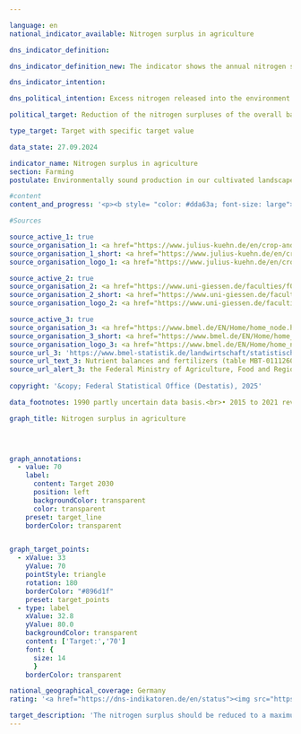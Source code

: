 ```yaml
---

language: en        
national_indicator_available: Nitrogen surplus in agriculture        

dns_indicator_definition:         

dns_indicator_definition_new: The indicator shows the annual nitrogen surplus in agriculture per utilised agricultural area (in kilograms per hectare) and year. The nitrogen surplus is calculated from the difference between nitrogen input and nitrogen output from the entire agricultural sector.        

dns_indicator_intention:         

dns_political_intention: Excess nitrogen released into the environment leads to pollution of ground and surface water, oversupply of inland waters, oceans and terrestrial ecosystems with nutrients (eutrophication), the production of greenhouse gases and acidifying air pollutants with negative consequences for the climate, biodiversity and landscape quality.        

political_target: Reduction of the nitrogen surpluses of the overall balance for Germany to 70&nbsp;kilograms per hectare of utilised agricultural area on an annual average between 2026&nbsp;and 2030        

type_target: Target with specific target value        

data_state: 27.09.2024        

indicator_name: Nitrogen surplus in agriculture        
section: Farming        
postulate: Environmentally sound production in our cultivated landscapes        

#content         
content_and_progress: '<p><b style= "color: #dda63a; font-size: large">2.1.a Nitrogen surplus in agriculture</b><br><br>In calculating this indicator, nitrogen inputs from fertilisers, biological nitrogen fixation, atmospheric deposition, seed and planting material, as well as animal feed are taken into account. Nitrogen outputs occur via crop and livestock market products. Excess nitrogen can volatilise into the atmosphere, accumulate in the soil, or leach into groundwater. This can subsequently lead to nitrogen discharge into rivers and other ecosystems.<br><br>Thus, agricultural nitrogen surpluses directly impact the development of indicators <a href="https://dns-indikatoren.de/en/6-1-b/">6.1.b</a> <i>Nitrate in Groundwater</i>, <a href="https://dns-indikatoren.de/en/14-1-a/">14.1.a</a> <i>Nitrogen Inputs via River Discharges into the North and Baltic Seas</i>, and <a href="https://dns-indikatoren.de/en/15-2/">15.2</a> <i>Eutrophication of Ecosystems</i>. In addition, nitrogen emissions from agriculture into the atmosphere also influence the time series for nitrogen dioxide and ammonia under indicator <a href="https://dns-indikatoren.de/en/3-2-a/">3.2.a</a> <i>Emissions of Air Pollutants</i>.<br><br>The indicator is calculated by the Institute for Crop and Soil Science at the Julius Kühn Institute and the Institute for Landscape Ecology and Resource Management at the University of Giessen. In 2022, mineral fertilisers represented the most significant source of nitrogen input, accounting for 46.2% (70&nbsp;kilograms of nitrogen per hectare). Feedstuffs contributed 38.4% (58&nbsp;kilograms per hectare), biological nitrogen fixation 9.6% (15&nbsp;kilograms per hectare), and non-agricultural emissions 3.3% (5&nbsp;kilograms per hectare).<br><br>The indicator is based on a rolling five-year average, which is calculated from the mean of five consecutive reporting years. This average is attributed to the final year of the five-year period. This method smooths out annual fluctuations caused by weather and market conditions that are beyond the control of agricultural operations. The indicator does not provide information on the regional distribution of nitrogen surpluses.<br><br>Between 1994&nbsp;and 2022, the rolling five-year average of the nitrogen balance decreased by 34.3%&nbsp;–&nbsp;from 116.7&nbsp;to 76.7&nbsp;kilograms of nitrogen per hectare per year. A marked decline in nitrogen surplus was particularly evident in the early years of the time series, up to 2013. The primary drivers were reduced fertiliser application and declining livestock populations in the new Länder. Up to 2018, annual values for nitrogen surpluses stagnated. During this period, there was a slight decline in the use of mineral fertilisers and an increase in crop yields&nbsp;–&nbsp;due to technological progress in plant production and breeding (such as more efficient nitrogen fertilisation and a broader range of crop varieties). At the same time, high-yield crops such as maize and wheat were cultivated more extensively, and feed utilisation efficiency in livestock farming improved.<br><br>Since 2018, the annual nitrogen surplus has declined more significantly, dropping by 10.7% in 2022&nbsp;compared to 2021. It remains unclear to what extent this positive trend can be attributed to the amended Fertiliser Ordinance (Düngeverordnung) of 2017, in addition to the extreme agri-climatic conditions (drought years from 2018&nbsp;to 2020). However, if the trend of recent years continues, the politically defined target of reducing the agricultural nitrogen surplus in the five-year average to a maximum of 70&nbsp;kilograms per hectare by 2030&nbsp;could be achieved.</p>'                

#Sources        

source_active_1: true
source_organisation_1: <a href="https://www.julius-kuehn.de/en/crop-and-soil-science/" target="_blank" onclick="return confirm_alert('the Julius Kühn Institute – Federal Research Centre for Cultivated Plants', 'En')">Julius Kühn Institute – Federal Research Centre for Cultivated Plants</a>
source_organisation_1_short: <a href="https://www.julius-kuehn.de/en/crop-and-soil-science/" target="_blank" onclick="return confirm_alert('the Julius Kühn Institute – Federal Research Centre for Cultivated Plants', 'En')">Julius Kühn Institute – Federal Research Centre for Cultivated Plants</a>
source_organisation_logo_1: <a href="https://www.julius-kuehn.de/en/crop-and-soil-science/" target="_blank" onclick="return confirm_alert('the Julius Kühn Institute – Federal Research Centre for Cultivated Plants', 'En')"><img src="https://dns-indikatoren.de/public/OrgImgEn/jki.png" alt="Julius Kühn Institute – Federal Research Centre for Cultivated Plants" title=" Click here to visit the homepage of the organizationJulius Kühn Institute – Federal Research Centre for Cultivated Plants" style="height:60px; width:148px; border:transparent"/></a>

source_active_2: true
source_organisation_2: <a href="https://www.uni-giessen.de/faculties/f09/institutes/landscape?set_language=en" target="_blank" onclick="return confirm_alert('the University of Giessen', 'En')">Institute of Landscape Ecology and Resources Management, University of Giessen</a>
source_organisation_2_short: <a href="https://www.uni-giessen.de/faculties/f09/institutes/landscape?set_language=en" target="_blank" onclick="return confirm_alert('the University of Giessen', 'En')">Institute of Landscape Ecology and Resources Management, University of Giessen</a>
source_organisation_logo_2: <a href="https://www.uni-giessen.de/faculties/f09/institutes/landscape?set_language=en" target="_blank" onclick="return confirm_alert('the University of Giessen', 'En')"><img src="https://dns-indikatoren.de/public/OrgImgEn/ug.png" alt="Institute of Landscape Ecology and Resources Management, University of Giessen" title=" Click here to visit the homepage of the organizationInstitute of Landscape Ecology and Resources Management, University of Giessen" style="height:60px; width:148px; border:transparent"/></a>

source_active_3: true
source_organisation_3: <a href="https://www.bmel.de/EN/Home/home_node.html" target="_blank" onclick="return confirm_alert('the Federal Ministry of Agriculture, Food and Regional Identity', 'En')">Federal Ministry of Agriculture, Food and Regional Identity</a>
source_organisation_3_short: <a href="https://www.bmel.de/EN/Home/home_node.html" target="_blank" onclick="return confirm_alert('the Federal Ministry of Agriculture, Food and Regional Identity', 'En')">Federal Ministry of Agriculture, Food and Regional Identity</a>
source_organisation_logo_3: <a href="https://www.bmel.de/EN/Home/home_node.html" target="_blank" onclick="return confirm_alert('the Federal Ministry of Agriculture, Food and Regional Identity', 'En')"><img src="https://dns-indikatoren.de/public/OrgImgEn/bmleh.png" alt="Federal Ministry of Agriculture, Food and Regional Identity" title=" Click here to visit the homepage of the organizationFederal Ministry of Agriculture, Food and Regional Identity" style="height:60px; width:148px; border:transparent"/></a>
source_url_3: 'https://www.bmel-statistik.de/landwirtschaft/statistischer-monatsbericht-des-bmel-kapitel-a-landwirtschaft/'
source_url_text_3: Nutrient balances and fertilizers (table MBT-0111260-0000; only available in German)
source_url_alert_3: the Federal Ministry of Agriculture, Food and Regional Identity
        
copyright: '&copy; Federal Statistical Office (Destatis), 2025'        

data_footnotes: 1990 partly uncertain data basis.<br>• 2015 to 2021 revised data.<br>• 2022 provisional data.        

graph_title: Nitrogen surplus in agriculture        

        


graph_annotations:
  - value: 70
    label:
      content: Target 2030
      position: left
      backgroundColor: transparent
      color: transparent
    preset: target_line
    borderColor: transparent        


graph_target_points:
  - xValue: 33
    yValue: 70
    pointStyle: triangle
    rotation: 180
    borderColor: "#896d1f"
    preset: target_points
  - type: label
    xValue: 32.8
    yValue: 80.0
    backgroundColor: transparent
    content: ['Target:','70']
    font: {
      size: 14
      }
    borderColor: transparent                

national_geographical_coverage: Germany        
rating: '<a href="https://dns-indikatoren.de/en/status"><img src="https://sdg-indikatoren.de/public/Wettersymbole/Sonne.png" title="If the trend from 2022 had continued, the target value would have been reached or missed by less than 5% of the difference between the target value and the value at that time." alt="Weathersymbol: Sun"/></a>'        

target_description: 'The nitrogen surplus should be reduced to a maximum of 70 kilograms per hectare of utilised agricultural area on average between 2026 and 2030.<br><br>• According to the target formulation, if the trend of the past six years continues, the politically defined target would already be significantly undercut as early as 2024. Indicator 2.1.a is therefore assessed as <b>sun</b> for 2022.<br><br><u>Note:</u> The indicator is presented as a five-year moving average. This means that the value relevant for the target year 2030 is calculated from the individual values for the years 2026 to 2030.'        
---
```



